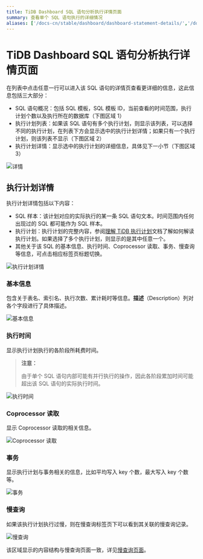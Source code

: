 ```yaml
---
title: TiDB Dashboard SQL 语句分析执行详情页面
summary: 查看单个 SQL 语句执行的详细情况
aliases: ['/docs-cn/stable/dashboard/dashboard-statement-details/','/docs-cn/v4.0/dashboard/dashboard-statement-details/','/docs-cn/stable/dashboard/dashboard-statement-detail/']
---
```


# TiDB Dashboard SQL 语句分析执行详情页面

在列表中点击任意一行可以进入该 SQL 语句的详情页查看更详细的信息，这此信息包括三大部分：

- SQL 语句概况：包括 SQL 模板，SQL 模板 ID，当前查看的时间范围，执行计划个数以及执行所在的数据库（下图区域 1）
- 执行计划列表：如果该 SQL 语句有多个执行计划，则显示该列表，可以选择不同的执行计划，在列表下方会显示选中的执行计划详情；如果只有一个执行计划，则该列表不显示（下图区域 2）
- 执行计划详情：显示选中的执行计划的详细信息，具体见下一小节（下图区域 3）

![详情](https://download.pingcap.com/images/docs-cn/dashboard/dashboard-statement-detail.png)

## 执行计划详情

执行计划详情包括以下内容：

- SQL 样本：该计划对应的实际执行的某一条 SQL 语句文本。时间范围内任何出现过的 SQL 都可能作为 SQL 样本。
- 执行计划：执行计划的完整内容，参阅[理解 TiDB 执行计划](/explain-overview.md)文档了解如何解读执行计划。如果选择了多个执行计划，则显示的是其中任意一个。
- 其他关于该 SQL 的基本信息、执行时间、Coprocessor 读取、事务、慢查询等信息，可点击相应标签页标题切换。

![执行计划详情](https://download.pingcap.com/images/docs-cn/dashboard/dashboard-statement-plans-detail.png)

### 基本信息

包含关于表名、索引名、执行次数、累计耗时等信息。**描述**（Description）列对各个字段进行了具体描述。

![基本信息](https://download.pingcap.com/images/docs-cn/dashboard/dashboard-statement-plans-basic.png)

### 执行时间

显示执行计划执行的各阶段所耗费时间。

> **注意：**
>
> 由于单个 SQL 语句内部可能有并行执行的操作，因此各阶段累加时间可能超出该 SQL 语句的实际执行时间。

![执行时间](https://download.pingcap.com/images/docs-cn/dashboard/dashboard-statement-plans-time.png)

### Coprocessor 读取

显示 Coprocessor 读取的相关信息。

![Coprocessor 读取](https://download.pingcap.com/images/docs-cn/dashboard/dashboard-statement-plans-cop-read.png)

### 事务

显示执行计划与事务相关的信息，比如平均写入 key 个数，最大写入 key 个数等。

![事务](https://download.pingcap.com/images/docs-cn/dashboard/dashboard-statement-plans-transaction.png)

### 慢查询

如果该执行计划执行过慢，则在慢查询标签页下可以看到其关联的慢查询记录。

![慢查询](https://download.pingcap.com/images/docs-cn/dashboard/dashboard-statement-plans-slow-queries.png)

该区域显示的内容结构与慢查询页面一致，详见[慢查询页面](/dashboard/dashboard-slow-query.md)。
